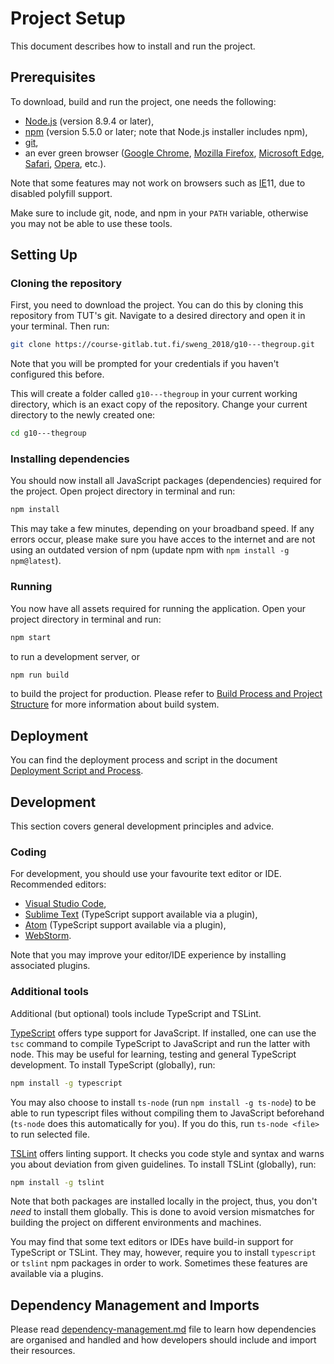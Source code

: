 # Project Setup

This document describes how to install and run the project.

## Prerequisites

To download, build and run the project, one needs the following:

- [Node.js](https://nodejs.org/en/) (version 8.9.4 or later),
- [npm](https://www.npmjs.com/) (version 5.5.0 or later; note that Node.js installer includes npm),
- [git](https://git-scm.com/),
- an ever green browser ([Google Chrome](https://www.google.com/chrome/), [Mozilla Firefox](https://www.mozilla.org/firefox/), [Microsoft Edge](https://www.microsoft.com/en-us/windows/microsoft-edge), [Safari](https://www.apple.com/safari/), [Opera](http://www.opera.com/), etc.).

Note that some features may not work on browsers such as [IE](https://support.microsoft.com/en-us/products/internet-explorer)11, due to disabled polyfill support.

Make sure to include git, node, and npm in your `PATH` variable, otherwise you may not be able to use these tools.

## Setting Up

### Cloning the repository

First, you need to download the project. You can do this by cloning this repository from TUT's git. Navigate to a desired directory and open it in your terminal. Then run:

```bash
git clone https://course-gitlab.tut.fi/sweng_2018/g10---thegroup.git
```

Note that you will be prompted for your credentials if you haven't configured this before.

This will create a folder called `g10---thegroup` in your current working directory, which is an exact copy of the repository. Change your current directory to the newly created one:

```bash
cd g10---thegroup
```

### Installing dependencies

You should now install all JavaScript packages (dependencies) required for the project. Open project directory in terminal and run:

```bash
npm install
```

This may take a few minutes, depending on your broadband speed. If any errors occur, please make sure you have acces to the internet and are not using an outdated version of npm (update npm with `npm install -g npm@latest`).

### Running

You now have all assets required for running the application. Open your project directory in terminal and run:

```bash
npm start
```

to run a development server, or

```bash
npm run build
```

to build the project for production. Please refer to [Build Process and Project Structure](build-process.md) for more information about build system.

## Deployment

You can find the deployment process and script in the document [Deployment Script and Process](deployment-process.md).

## Development

This section covers general development principles and advice.

### Coding

For development, you should use your favourite text editor or IDE. Recommended editors:

- [Visual Studio Code](https://code.visualstudio.com/),
- [Sublime Text](https://www.sublimetext.com/) (TypeScript support available via a plugin),
- [Atom](https://atom.io/) (TypeScript support available via a plugin),
- [WebStorm](https://www.jetbrains.com/webstorm/).

Note that you may improve your editor/IDE experience by installing associated plugins.

### Additional tools

Additional (but optional) tools include TypeScript and TSLint.

[TypeScript](http://www.typescriptlang.org/) offers type support for JavaScript. If installed, one can use the `tsc` command to compile TypeScript to JavaScript and run the latter with node. This may be useful for learning, testing and general TypeScript development. To install TypeScript (globally), run:

```bash
npm install -g typescript
```

You may also choose to install `ts-node` (run `npm install -g ts-node`) to be able to run typescript files without compiling them to JavaScript beforehand (`ts-node` does this automatically for you). If you do this, run `ts-node <file>` to run selected file.

[TSLint](https://palantir.github.io/tslint/) offers linting support. It checks you code style and syntax and warns you about deviation from given guidelines. To install TSLint (globally), run:

```bash
npm install -g tslint
```

Note that both packages are installed locally in the project, thus, you don't *need* to install them globally. This is done to avoid version mismatches for building the project on different environments and machines.

You may find that some text editors or IDEs have build-in support for TypeScript or TSLint. They may, however, require you to install `typescript` or `tslint` npm packages in order to work. Sometimes these features are available via a plugins.

## Dependency Management and Imports

Please read [dependency-management.md](dependency-management.md) file to learn how dependencies are organised and handled and how developers should include and import their resources.

